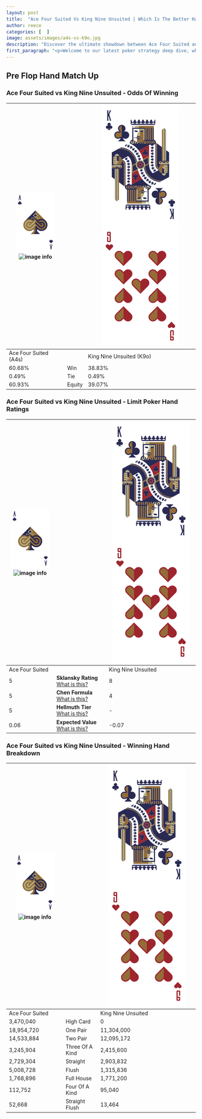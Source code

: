 ```yaml
---
layout: post
title:  "Ace Four Suited Vs King Nine Unsuited | Which Is The Better Hand In Poker? A Complete Guide"
author: reece
categories: [  ]
image: assets/images/a4s-vs-k9o.jpg
description: "Discover the ultimate showdown between Ace Four Suited and King Nine Unsuited in poker! Uncover the odds, strategies, and scenarios where one hand triumphs over the other. Get ready to up your poker game with this thrilling analysis."
first_paragraph: "<p>Welcome to our latest poker strategy deep dive, where we're pitting two distinct hands against each other in a high-stakes showdown: Ace Four Suited vs King Nine Unsuited.</p><p>In the dynamic world of poker, every decision counts, and knowing which hand holds the upper hand is key to your success at the table.</p><p>In this article, we'll dissect these two hands, explore the scenarios where one dominates the other, and equip you with the knowledge to make strategic choices that can tip the odds in your favor.</p><p>Get ready to unravel the intriguing dynamics of these poker hands and elevate your game to new heights.</p>"
---
```




[comment]: # (sp0)

## Pre Flop Hand Match Up

<div class="table hand-ratings" markdown="1"> 



### Ace Four Suited vs King Nine Unsuited - Odds Of Winning


    
| ![image info](assets/images/hand1/A.png) ![image info](assets/images/hand1/4s.png) |  | ![image info](assets/images/hand2/K.png) ![image info](assets/images/hand2/9o.png) |
| -------- | -------- | -------- |
| Ace Four Suited (A4s) |  | King Nine Unsuited (K9o) |
| 60.68% | Win | 38.83% |
| 0.49% | Tie | 0.49% |
| 60.93% | Equity | 39.07% |




[comment]: # (sp1)



### Ace Four Suited vs King Nine Unsuited - Limit Poker Hand Ratings


    
| ![image info](assets/images/hand1/A.png) ![image info](assets/images/hand1/4s.png) |  | ![image info](assets/images/hand2/K.png) ![image info](assets/images/hand2/9o.png) |
| -------- | -------- | -------- |
| Ace Four Suited |  | King Nine Unsuited |
| 5 | **Sklansky Rating** [What is this?](/sklansky-rating-explained) | 8 |
| 5 | **Chen Formula** [What is this?](/chen-formula-explained) | 4 |
| 5 | **Hellmuth Tier** [What is this?](/Hellmuth-tier-explained) | - |
| 0.06 | **Expected Value** [What is this?](/expected-value-explained) | -0.07 |




[comment]: # (sp2)



### Ace Four Suited vs King Nine Unsuited - Winning Hand Breakdown


    
| ![image info](assets/images/hand1/A.png) ![image info](assets/images/hand1/4s.png) |  | ![image info](assets/images/hand2/K.png) ![image info](assets/images/hand2/9o.png) |
| -------- | -------- | -------- |
| Ace Four Suited |  | King Nine Unsuited |
| 3,470,040 | High Card | 0 |
| 18,954,720 | One Pair | 11,304,000 |
| 14,533,884 | Two Pair | 12,095,172 |
| 3,245,904 | Three Of A Kind | 2,415,600 |
| 2,729,304 | Straight | 2,903,832 |
| 5,008,728 | Flush | 1,315,836 |
| 1,768,896 | Full House | 1,771,200 |
| 112,752 | Four Of A Kind | 95,040 |
| 52,668 | Straight Flush | 13,464 |




[comment]: # (sp3)



</div>

[comment]: # (sp4)



[comment]: # (sp5)


